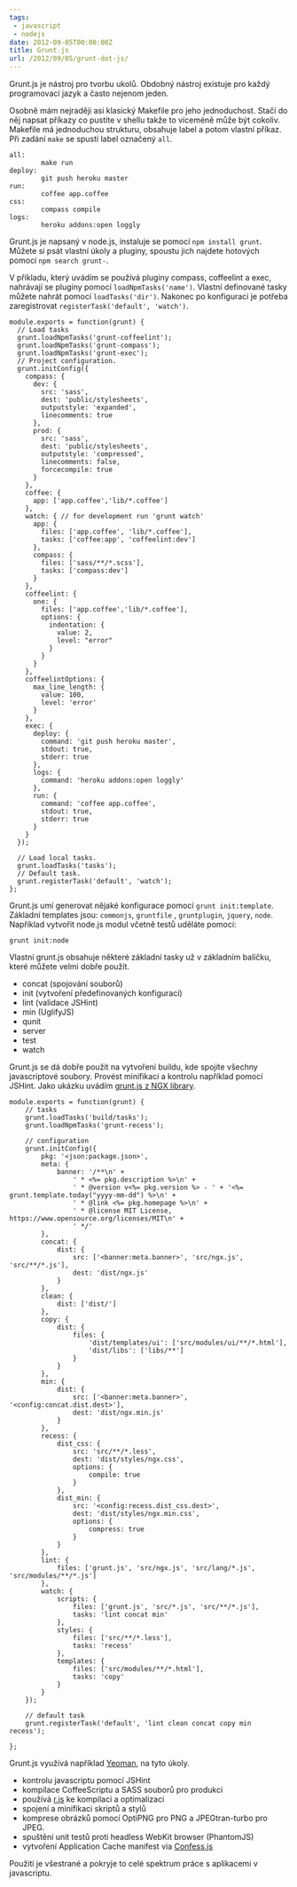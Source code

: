 ```yaml
---
tags:
 - javascript
 - nodejs
date: 2012-09-05T00:00:00Z
title: Grunt.js
url: /2012/09/05/grunt-dot-js/
---
```


Grunt.js je nástroj pro tvorbu ukolů. Obdobný nástroj existuje pro každý programovací jazyk a často nejenom jeden.

<!--more-->

Osobně mám nejraději asi klasický Makefile pro jeho jednoduchost. Stačí do něj napsat příkazy co pustíte v shellu takže to víceméně může být cokoliv. Makefile má jednoduchou strukturu, obsahuje label a potom vlastní příkaz. Při zadání `make` se spustí label označený `all`.

    all:
            make run
    deploy:
            git push heroku master
    run:
            coffee app.coffee
    css:
            compass compile
    logs:
            heroku addons:open loggly

Grunt.js je napsaný v node.js, instaluje se pomocí `npm install grunt`. Můžete si psát vlastní úkoly a pluginy, spoustu jich najdete hotových pomocí `npm search grunt-`.

V příkladu, který uvádím se používá pluginy compass, coffeelint a exec, nahrávají se pluginy pomocí `loadNpmTasks('name')`. Vlastní definované tasky můžete nahrát pomocí `loadTasks('dir')`. Nakonec po konfiguraci je potřeba zaregistrovat `registerTask('default', 'watch')`.

    module.exports = function(grunt) {
      // Load tasks
      grunt.loadNpmTasks('grunt-coffeelint');
      grunt.loadNpmTasks('grunt-compass');
      grunt.loadNpmTasks('grunt-exec');
      // Project configuration.
      grunt.initConfig({
        compass: {
          dev: {
            src: 'sass',
            dest: 'public/stylesheets',
            outputstyle: 'expanded',
            linecomments: true
          },
          prod: {
            src: 'sass',
            dest: 'public/stylesheets',
            outputstyle: 'compressed',
            linecomments: false,
            forcecompile: true
          }
        },
        coffee: {
          app: ['app.coffee','lib/*.coffee']
        },
        watch: { // for development run 'grunt watch'
          app: {
            files: ['app.coffee', 'lib/*.coffee'],
            tasks: ['coffee:app', 'coffeelint:dev']
          },
          compass: {
            files: ['sass/**/*.scss'],
            tasks: ['compass:dev']
          }
        },
        coffeelint: {
          one: {
            files: ['app.coffee','lib/*.coffee'],
            options: {
              indentation: {
                value: 2,
                level: "error"
              }
            }
          }
        },
        coffeelintOptions: {
          max_line_length: {
            value: 100,
            level: 'error'
          }
        },
        exec: {
          deploy: {
            command: 'git push heroku master',
            stdout: true,
            stderr: true
          },
          logs: {
            command: 'heroku addons:open loggly'
          },
          run: {
            command: 'coffee app.coffee',
            stdout: true,
            stderr: true
          }
        }
      });

      // Load local tasks.
      grunt.loadTasks('tasks');
      // Default task.
      grunt.registerTask('default', 'watch');
    };

Grunt.js umí generovat nějaké konfigurace pomocí `grunt init:template`. Základní templates jsou: `commonjs`, `gruntfile` , `gruntplugin`, `jquery`, `node`. Například vytvořit node.js modul včetně testů uděláte pomocí:

    grunt init:node

Vlastní grunt.js obsahuje některé základní tasky už v základním balíčku, které můžete velmi dobře použít.

- concat (spojování souborů)
- init (vytvoření předefinovaných konfigurací)
- lint (validace JSHint)
- min (UglifyJS)
- qunit
- server
- test
- watch

Grunt.js se dá dobře použít na vytvoření buildu, kde spojíte všechny javascriptové soubory. Provést minifikaci a kontrolu například pomocí JSHint. Jako ukázku uvádím [grunt.js z NGX library](https://github.com/lmc-eu/ngx-library).

    module.exports = function(grunt) {
        // tasks
        grunt.loadTasks('build/tasks');
        grunt.loadNpmTasks('grunt-recess');

        // configuration
        grunt.initConfig({
            pkg: '<json:package.json>',
            meta: {
                banner: '/**\n' +
                    ' * <%= pkg.description %>\n' +
                    ' * @version v<%= pkg.version %> - ' + '<%= grunt.template.today("yyyy-mm-dd") %>\n' +
                    ' * @link <%= pkg.homepage %>\n' +
                    ' * @license MIT License, https://www.opensource.org/licenses/MIT\n' +
                    ' */'
            },
            concat: {
                dist: {
                    src: ['<banner:meta.banner>', 'src/ngx.js', 'src/**/*.js'],
                    dest: 'dist/ngx.js'
                }
            },
            clean: {
                dist: ['dist/']
            },
            copy: {
                dist: {
                    files: {
                        'dist/templates/ui': ['src/modules/ui/**/*.html'],
                        'dist/libs': ['libs/**']
                    }
                }
            },
            min: {
                dist: {
                    src: ['<banner:meta.banner>', '<config:concat.dist.dest>'],
                    dest: 'dist/ngx.min.js'
                }
            },
            recess: {
                dist_css: {
                    src: 'src/**/*.less',
                    dest: 'dist/styles/ngx.css',
                    options: {
                        compile: true
                    }
                },
                dist_min: {
                    src: '<config:recess.dist_css.dest>',
                    dest: 'dist/styles/ngx.min.css',
                    options: {
                        compress: true
                    }
                }
            },
            lint: {
                files: ['grunt.js', 'src/ngx.js', 'src/lang/*.js', 'src/modules/**/*.js']
            },
            watch: {
                scripts: {
                    files: ['grunt.js', 'src/*.js', 'src/**/*.js'],
                    tasks: 'lint concat min'
                },
                styles: {
                    files: ['src/**/*.less'],
                    tasks: 'recess'
                },
                templates: {
                    files: ['src/modules/**/*.html'],
                    tasks: 'copy'
                }
            }
        });

        // default task
        grunt.registerTask('default', 'lint clean concat copy min recess');

    };

Grunt.js využívá například [Yeoman](https://yeoman.io), na tyto úkoly.
- kontrolu javascriptu pomocí JSHint
- kompilace CoffeeScriptu a SASS souborů pro produkci
- používá [r.js](https://github.com/jrburke/r.js/) ke kompilaci a optimalizaci
- spojení a minifikaci skriptů a stylů
- komprese obrázků pomocí OptiPNG pro PNG a JPEGtran-turbo pro JPEG.
- spuštění unit testů proti headless WebKit browser (PhantomJS)
- vytvoření Application Cache manifest via [Confess.js](https://github.com/jamesgpearce/confess)

Použití je všestrané a pokryje to celé spektrum práce s aplikacemi v javascriptu.


